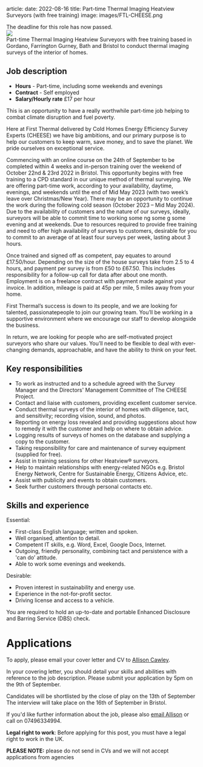 article:
date: 2022-08-16
title: Part-time Thermal Imaging Heatview Surveyors (with free training)
image: images/FTL-CHEESE.png

<div class="alert alert-warning" role="alert">
The deadline for this role has now passed.
</div>

<img class="img-fluid" src="{{url_for('.assets', filename='images/FTL-CHEESE.png')}}">

<div class="lead">
Part-time Thermal Imaging Heatview Surveyors with free training based in Gordano,
Farrington Gurney, Bath and Bristol to conduct thermal imaging surveys of the interior of homes.
</div>

## Job description

- **Hours** - Part-time, including some weekends and evenings
- **Contract** - Self employed
- **Salary/Hourly rate** £17 per hour

This is an opportunity to have a really worthwhile part-time job helping to
combat climate disruption and fuel poverty.

Here at First Thermal delivered by Cold Homes Energy Efficiency Survey Experts
(CHEESE) we have big ambitions, and our primary purpose is to help our
customers to keep warm, save money, and to save the planet. We pride ourselves
on exceptional service.

Commencing with an online course on the 24th of September to be completed
within 4 weeks and in-person training over the weekend of October 22nd & 23rd
2022 in Bristol. This opportunity begins with free training to a CPD standard
in our unique method of thermal surveying. We are offering part-time work,
according to your availability, daytime, evenings, and weekends until the end
of Mid May 2023 (with two week’s leave over Christmas/New Year). There may be
an opportunity to continue the work during the following cold season (October
2023 – Mid May 2024). Due to the availability of customers and the nature of
our surveys, ideally, surveyors will be able to commit time to working some ng
some g some evening and at weekends. Due to resources required to provide free
training and need to offer high availability of surveys to customers, desirable
for you to commit to an average of at least four surveys per week, lasting
about 3 hours.

Once trained and signed off as competent, pay equates to around £17.50/hour.
Depending on the size of the house surveys take from 2.5 to 4 hours, and
payment per survey is from £50 to £67.50. This includes responsibility for a
follow-up call for data after about one month. Employment is on a freelance
contract with payment made against your invoice. In addition, mileage is paid
at 45p per mile, 5 miles away from your home.

First Thermal’s success is down to its people, and we are looking for talented,
passionatepeople to join our growing team. You’ll be working in a supportive
environment where we encourage our staff to develop alongside the business.

In return, we are looking for people who are self-motivated project surveyors
who share our values. You’ll need to be flexible to deal with ever-changing
demands, approachable, and have the ability to think on your feet.

## Key responsibilities

- To work as instructed and to a schedule agreed with the Survey Manager and the Directors' Management Committee of The CHEESE Project.
- Contact and liaise with customers, providing excellent customer service.
- Conduct thermal surveys of the interior of homes with diligence, tact, and sensitivity; recording vision, sound, and photos.
- Reporting on energy loss revealed and providing suggestions about how to remedy it with the customer and help on where to obtain advice.
- Logging results of surveys of homes on the database and supplying a copy to the customer.
- Taking responsibility for care and maintenance of survey equipment (supplied for free).
- Assist in training sessions for other Heatview® surveyors.
- Help to maintain relationships with energy-related NGOs e.g. Bristol Energy Network, Centre for Sustainable Energy, Citizens Advice, etc.
- Assist with publicity and events to obtain customers.
- Seek further customers through personal contacts etc.

## Skills and experience

Essential:

- First-class English language; written and spoken.
- Well organised, attention to detail.
- Competent IT skills, e.g. Word, Excel, Google Docs, Internet.
- Outgoing, friendly personality, combining tact and persistence with a 'can do’ attitude.
- Able to work some evenings and weekends.

Desirable:

- Proven interest in sustainability and energy use.
- Experience in the not-for-profit sector.
- Driving license and access to a vehicle.

You are required to hold an up-to-date and portable Enhanced Disclosure and
Barring Service (DBS) check.

# Applications

To apply, please email your cover letter and CV to [Allison
Cawley](mailto:allison.cawley@first-thermal.co.uk).

In your covering letter, you should detail your skills and abilities with
reference to the job description. Please submit your application by 5pm on the
9th of September.

Candidates will be shortlisted by the close of play on the 13th of September
The interview will take place on the 16th of September in Bristol.

If you'd like further information about the job, please also
[email Allison](mailto:allison.cawley@first-thermal.co.uk) or call on 07496334994.

**Legal right to work**: Before applying for this post, you must have a legal
right to work in the UK.

**PLEASE NOTE:** please do not send in CVs and we will not accept applications
from agencies

